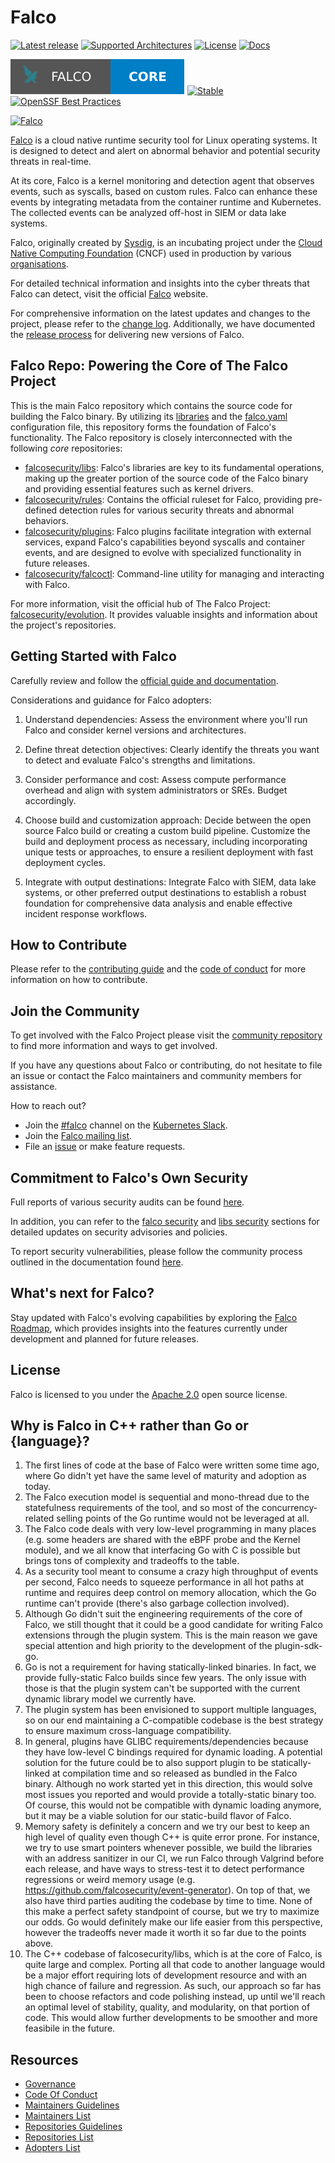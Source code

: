 # Falco

[![Latest release](https://img.shields.io/github/v/release/falcosecurity/falco?style=for-the-badge)](https://github.com/falcosecurity/falco/releases/latest) [![Supported Architectures](https://img.shields.io/badge/ARCHS-x86__64%7Caarch64-blueviolet?style=for-the-badge)](https://github.com/falcosecurity/falco/releases/latest) [![License](https://img.shields.io/github/license/falcosecurity/falco?style=for-the-badge)](COPYING) [![Docs](https://img.shields.io/badge/docs-latest-green.svg?style=for-the-badge)](https://falco.org/docs)

[![Falco Core Repository](https://github.com/falcosecurity/evolution/blob/main/repos/badges/falco-core-blue.svg)](https://github.com/falcosecurity/evolution/blob/main/REPOSITORIES.md#core-scope) [![Stable](https://img.shields.io/badge/status-stable-brightgreen?style=for-the-badge)](https://github.com/falcosecurity/evolution/blob/main/REPOSITORIES.md#stable)  [![OpenSSF Best Practices](https://img.shields.io/cii/summary/2317?label=OpenSSF%20Best%20Practices&style=for-the-badge)](https://bestpractices.coreinfrastructure.org/projects/2317)

[![Falco](https://falco.org/img/brand/falco-horizontal-color.svg)](https://falco.org)

[Falco](https://falco.org/) is a cloud native runtime security tool for Linux operating systems. It is designed to detect and alert on abnormal behavior and potential security threats in real-time.

At its core, Falco is a kernel monitoring and detection agent that observes events, such as syscalls, based on custom rules. Falco can enhance these events by integrating metadata from the container runtime and Kubernetes. The collected events can be analyzed off-host in SIEM or data lake systems.

Falco, originally created by [Sysdig](https://sysdig.com), is an incubating project under the [Cloud Native Computing Foundation](https://cncf.io) (CNCF) used in production by various [organisations](https://github.com/falcosecurity/falco/blob/master/ADOPTERS.md).

For detailed technical information and insights into the cyber threats that Falco can detect, visit the official [Falco](https://falco.org/) website.

For comprehensive information on the latest updates and changes to the project, please refer to the [change log](CHANGELOG.md). Additionally, we have documented the [release process](RELEASE.md) for delivering new versions of Falco.

## Falco Repo: Powering the Core of The Falco Project

This is the main Falco repository which contains the source code for building the Falco binary. By utilizing its [libraries](https://github.com/falcosecurity/libs) and the [falco.yaml](falco.yaml) configuration file, this repository forms the foundation of Falco's functionality. The Falco repository is closely interconnected with the following *core* repositories:

- [falcosecurity/libs](https://github.com/falcosecurity/libs): Falco's libraries are key to its fundamental operations, making up the greater portion of the source code of the Falco binary and providing essential features such as kernel drivers.
- [falcosecurity/rules](https://github.com/falcosecurity/rules): Contains the official ruleset for Falco, providing pre-defined detection rules for various security threats and abnormal behaviors.
- [falcosecurity/plugins](https://github.com/falcosecurity/plugins/): Falco plugins facilitate integration with external services, expand Falco's capabilities beyond syscalls and container events, and are designed to evolve with specialized functionality in future releases.
- [falcosecurity/falcoctl](https://github.com/falcosecurity/falcoctl): Command-line utility for managing and interacting with Falco.

For more information, visit the official hub of The Falco Project: [falcosecurity/evolution](https://github.com/falcosecurity/evolution). It provides valuable insights and information about the project's repositories.

## Getting Started with Falco

Carefully review and follow the [official guide and documentation](https://falco.org/docs/getting-started/).

Considerations and guidance for Falco adopters:

1. Understand dependencies: Assess the environment where you'll run Falco and consider kernel versions and architectures.

2. Define threat detection objectives: Clearly identify the threats you want to detect and evaluate Falco's strengths and limitations.

3. Consider performance and cost: Assess compute performance overhead and align with system administrators or SREs. Budget accordingly.

4. Choose build and customization approach: Decide between the open source Falco build or creating a custom build pipeline. Customize the build and deployment process as necessary, including incorporating unique tests or approaches, to ensure a resilient deployment with fast deployment cycles.

5. Integrate with output destinations: Integrate Falco with SIEM, data lake systems, or other preferred output destinations to establish a robust foundation for comprehensive data analysis and enable effective incident response workflows.


## How to Contribute

Please refer to the [contributing guide](https://github.com/falcosecurity/.github/blob/main/CONTRIBUTING.md) and the [code of conduct](https://github.com/falcosecurity/evolution/blob/main/CODE_OF_CONDUCT.md) for more information on how to contribute.

## Join the Community

To get involved with the Falco Project please visit the [community repository](https://github.com/falcosecurity/community) to find more information and ways to get involved.

If you have any questions about Falco or contributing, do not hesitate to file an issue or contact the Falco maintainers and community members for assistance.

How to reach out?

 - Join the [#falco](https://kubernetes.slack.com/messages/falco) channel on the [Kubernetes Slack](https://slack.k8s.io).
 - Join the [Falco mailing list](https://lists.cncf.io/g/cncf-falco-dev).
 - File an [issue](https://github.com/falcosecurity/falco/issues) or make feature requests.

## Commitment to Falco's Own Security

Full reports of various security audits can be found [here](./audits/).

In addition, you can refer to the [falco security](https://github.com/falcosecurity/falco/security) and [libs security](https://github.com/falcosecurity/libs/security) sections for detailed updates on security advisories and policies.

To report security vulnerabilities, please follow the community process outlined in the documentation found [here](https://github.com/falcosecurity/.github/blob/main/SECURITY.md).

## What's next for Falco?

Stay updated with Falco's evolving capabilities by exploring the [Falco Roadmap](https://github.com/orgs/falcosecurity/projects/5), which provides insights into the features currently under development and planned for future releases.

## License

Falco is licensed to you under the [Apache 2.0](./COPYING) open source license.

## Why is Falco in C++ rather than Go or {language}?

1. The first lines of code at the base of Falco were written some time ago, where Go didn't yet have the same level of maturity and adoption as today.
2. The Falco execution model is sequential and mono-thread due to the statefulness requirements of the tool, and so most of the concurrency-related selling points of the Go runtime would not be leveraged at all.
3. The Falco code deals with very low-level programming in many places (e.g. some headers are shared with the eBPF probe and the Kernel module), and we all know that interfacing Go with C is possible but brings tons of complexity and tradeoffs to the table.
4. As a security tool meant to consume a crazy high throughput of events per second, Falco needs to squeeze performance in all hot paths at runtime and requires deep control on memory allocation, which the Go runtime can't provide (there's also garbage collection involved).
5. Although Go didn't suit the engineering requirements of the core of Falco, we still thought that it could be a good candidate for writing Falco extensions through the plugin system. This is the main reason we gave special attention and high priority to the development of the plugin-sdk-go.
6. Go is not a requirement for having statically-linked binaries. In fact, we provide fully-static Falco builds since few years. The only issue with those is that the plugin system can't be supported with the current dynamic library model we currently have.
7. The plugin system has been envisioned to support multiple languages, so on our end maintaining a C-compatible codebase is the best strategy to ensure maximum cross-language compatibility.
8. In general, plugins have GLIBC requirements/dependencies because they have low-level C bindings required for dynamic loading. A potential solution for the future could be to also support plugin to be statically-linked at compilation time and so released as bundled in the Falco binary. Although no work started yet in this direction, this would solve most issues you reported and would provide a totally-static binary too. Of course, this would not be compatible with dynamic loading anymore, but it may be a viable solution for our static-build flavor of Falco.
9. Memory safety is definitely a concern and we try our best to keep an high level of quality even though C++ is quite error prone. For instance, we try to use smart pointers whenever possible, we build the libraries with an address sanitizer in our CI, we run Falco through Valgrind before each release, and have ways to stress-test it to detect performance regressions or weird memory usage (e.g. https://github.com/falcosecurity/event-generator). On top of that, we also have third parties auditing the codebase by time to time. None of this make a perfect safety standpoint of course, but we try to maximize our odds. Go would definitely make our life easier from this perspective, however the tradeoffs never made it worth it so far due to the points above.
10. The C++ codebase of falcosecurity/libs, which is at the core of Falco, is quite large and complex. Porting all that code to another language would be a major effort requiring lots of development resource and with an high chance of failure and regression. As such, our approach so far has been to choose refactors and code polishing instead, up until we'll reach an optimal level of stability, quality, and modularity, on that portion of code. This would allow further developments to be smoother and more feasibile in the future.


## Resources

 - [Governance](https://github.com/falcosecurity/evolution/blob/main/GOVERNANCE.md)
 - [Code Of Conduct](https://github.com/falcosecurity/evolution/blob/main/CODE_OF_CONDUCT.md)
 - [Maintainers Guidelines](https://github.com/falcosecurity/evolution/blob/main/MAINTAINERS_GUIDELINES.md)
 - [Maintainers List](https://github.com/falcosecurity/evolution/blob/main/MAINTAINERS.md)
 - [Repositories Guidelines](https://github.com/falcosecurity/evolution/blob/main/REPOSITORIES.md)
 - [Repositories List](https://github.com/falcosecurity/evolution/blob/main/README.md#repositories)
 - [Adopters List](https://github.com/falcosecurity/falco/blob/master/ADOPTERS.md)
